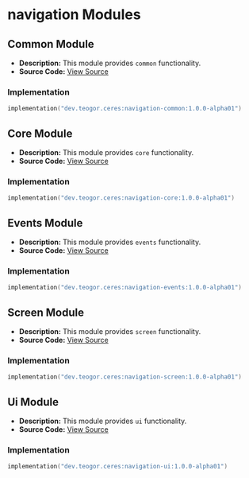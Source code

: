 # navigation Modules

## Common Module
- **Description:** This module provides `common` functionality.
- **Source Code:** [View Source](../navigation/common)

### Implementation
```kotlin
implementation("dev.teogor.ceres:navigation-common:1.0.0-alpha01")
```

## Core Module
- **Description:** This module provides `core` functionality.
- **Source Code:** [View Source](../navigation/core)

### Implementation
```kotlin
implementation("dev.teogor.ceres:navigation-core:1.0.0-alpha01")
```

## Events Module
- **Description:** This module provides `events` functionality.
- **Source Code:** [View Source](../navigation/events)

### Implementation
```kotlin
implementation("dev.teogor.ceres:navigation-events:1.0.0-alpha01")
```

## Screen Module
- **Description:** This module provides `screen` functionality.
- **Source Code:** [View Source](../navigation/screen)

### Implementation
```kotlin
implementation("dev.teogor.ceres:navigation-screen:1.0.0-alpha01")
```

## Ui Module
- **Description:** This module provides `ui` functionality.
- **Source Code:** [View Source](../navigation/ui)

### Implementation
```kotlin
implementation("dev.teogor.ceres:navigation-ui:1.0.0-alpha01")
```

